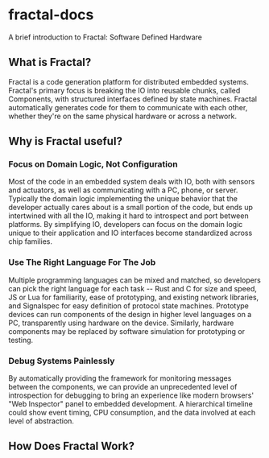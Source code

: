 fractal-docs
============

A brief introduction to Fractal: Software Defined Hardware

## What is Fractal?

Fractal is a code generation platform for distributed embedded systems. Fractal's primary focus is breaking the IO into reusable chunks, called Components, with structured interfaces defined by state machines. Fractal automatically generates code for them to communicate with each other, whether they're on the same physical hardware or across a network. 

## Why is Fractal useful?

### Focus on Domain Logic, Not Configuration

Most of the code in an embedded system deals with IO, both with sensors and actuators, as well as communicating with a PC, phone, or server. Typically the domain logic implementing the unique behavior that the developer actually cares about is a small portion of the code, but ends up intertwined with all the IO, making it hard to introspect and port between platforms. By simplifying IO, developers can focus on the domain logic unique to their application and IO interfaces become standardized across chip families.

### Use The Right Language For The Job

Multiple programming languages can be mixed and matched, so developers can pick the right language for each task -- Rust and C for size and speed, JS or Lua for familiarity, ease of prototyping, and existing network libraries, and Signalspec for easy definition of protocol state machines. Prototype devices can run components of the design in higher level languages on a PC, transparently using hardware on the device. Similarly, hardware components may be replaced by software simulation for prototyping or testing.

### Debug Systems Painlessly

By automatically providing the framework for monitoring messages between the components, we can provide an unprecedented level of introspection for debugging to bring an experience like modern browsers' "Web Inspector" panel to embedded development. A hierarchical timeline could show event timing, CPU consumption, and the data involved at each level of abstraction.

## How Does Fractal Work?

